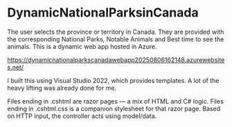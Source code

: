 # DynamicNationalParksinCanada
The user selects the province or territory in Canada. They are provided with the corresponding National Parks, Notable Animals and Best time to see the animals. This is a dynamic web app hosted in Azure.

https://dynamicnationalparkscanadawebapp20250806162148.azurewebsites.net/

I built this using Visual Studio 2022, which provides templates. A lot of the heavy lifting was already done for me. 

Files ending in .cshtml are razor pages — a mix of HTML and C# logic.
Files ending in .cshtml.css is a companion stylesheet for that razor page.
Based on HTTP input, the controller acts using model/data.
